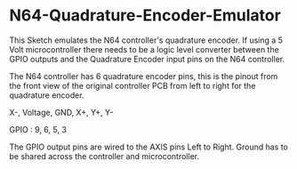# N64-Quadrature-Encoder-Emulator
This Sketch emulates the N64 controller's quadrature encoder. If using a 5 Volt microcontroller there needs to be a logic level converter between the GPIO outputs and the Quadrature Encoder input pins on the N64 controller. 

The N64 controller has 6 quadrature encoder pins, this is the pinout from the front view of the original controller PCB from left to right for the quadrature encoder. 

X-, Voltage, GND, X+, Y+, Y- 

GPIO : 9, 6, 5, 3

The GPIO output pins are wired to the AXIS pins Left to Right. Ground has to be shared across the controller and microcontroller.



